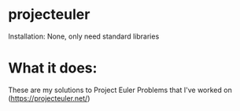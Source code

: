 # projecteuler

Installation:
None, only need standard libraries

# What it does:
These are my solutions to Project Euler Problems that I've worked on (https://projecteuler.net/)
